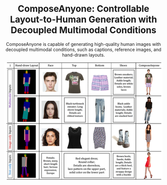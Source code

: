 <div align="center">
<h1>ComposeAnyone: Controllable Layout-to-Human Generation with Decoupled Multimodal Conditions</h1>
ComposeAnyone is capable of generating high-quality human images with decoupled multimodal conditions, such as captions, reference images, and hand-drawn layouts.
  
![teaser](assets/Teaser.png)&nbsp;
<!--
**Zhangshy1019/Zhangshy1019** is a ✨ _special_ ✨ repository because its `README.md` (this file) appears on your GitHub profile.

Here are some ideas to get you started:

- 🔭 I’m currently working on ...
- 🌱 I’m currently learning ...
- 👯 I’m looking to collaborate on ...
- 🤔 I’m looking for help with ...
- 💬 Ask me about ...
- 📫 How to reach me: ...
- 😄 Pronouns: ...
- ⚡ Fun fact: ...
-->
